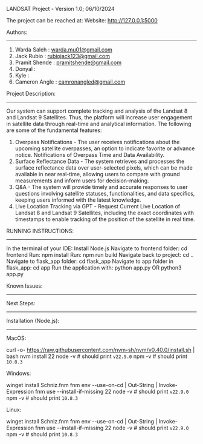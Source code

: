LANDSAT Project - Version 1.0; 06/10/2024

The project can be reached at:
Website: http://127.0.0.1:5000

Authors:
___________

1. Warda Saleh    : warda.mu01@gmail.com
2. Jack Rubio     : rubiojack123@gmail.com
3. Pramit Shende  : pramitshende@gmail.com
4. Donyal         :
5. Kyle           :
6. Cameron Angle  : camronangled@gmail.com



Project Description:
___________________
Our system can support complete tracking and analysis of the Landsat 8 and Landsat 9 Satellites. Thus, the platform will increase user engagement 
in satellite data through real-time and analytical information. The following are some of the fundamental features:

1.	Overpass Notifications - The user receives notifications about the upcoming satellite overpasses, an option to indicate favorite or advance 
notice. Notifications of Overpass Time and Data Availability.
2.	Surface Reflectance Data - The system retrieves and processes the surface reflectance data over user-selected pixels, which can be made available in near
real-time, allowing users to compare with ground measurements and inform users for decision-making.
3.	Q&A - The system will provide timely and accurate responses to user questions involving satellite statuses, functionalities, and data specifics, keeping
users informed with the latest knowledge.
4.	Live Location Tracking via GPT - Request Current Live Location of Landsat 8 and Landsat 9 Satellites, including the exact coordinates with timestamps to enable tracking
of the position of the satellite in real time.


RUNNING INSTRUCTIONS:
____________________
In the terminal of your IDE:
Install Node.js
Navigate to frontend folder: cd frontend
Run: npm install
Run: npm run build
Navigate back to project: cd ..
Navigate to flask_app folder: cd flask_app
Navigate to app folder in flask_app: cd app
Run the application with: 
  python app.py
OR
  python3 app.py


Known Issues:
___________



Next Steps:
__________




Installation (Node.js):
______________________
MacOS:

curl -o- https://raw.githubusercontent.com/nvm-sh/nvm/v0.40.0/install.sh | bash
nvm install 22
node -v # should print `v22.9.0`
npm -v # should print `10.8.3`

Windows:

winget install Schniz.fnm
fnm env --use-on-cd | Out-String | Invoke-Expression
fnm use --install-if-missing 22
node -v # should print `v22.9.0`
npm -v # should print `10.8.3`

Linux:

winget install Schniz.fnm
fnm env --use-on-cd | Out-String | Invoke-Expression
fnm use --install-if-missing 22
node -v # should print `v22.9.0`
npm -v # should print `10.8.3`


